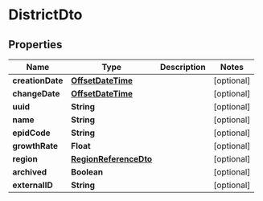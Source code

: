 # DistrictDto

## Properties
Name | Type | Description | Notes
------------ | ------------- | ------------- | -------------
**creationDate** | [**OffsetDateTime**](OffsetDateTime.md) |  |  [optional]
**changeDate** | [**OffsetDateTime**](OffsetDateTime.md) |  |  [optional]
**uuid** | **String** |  |  [optional]
**name** | **String** |  |  [optional]
**epidCode** | **String** |  |  [optional]
**growthRate** | **Float** |  |  [optional]
**region** | [**RegionReferenceDto**](RegionReferenceDto.md) |  |  [optional]
**archived** | **Boolean** |  |  [optional]
**externalID** | **String** |  |  [optional]
